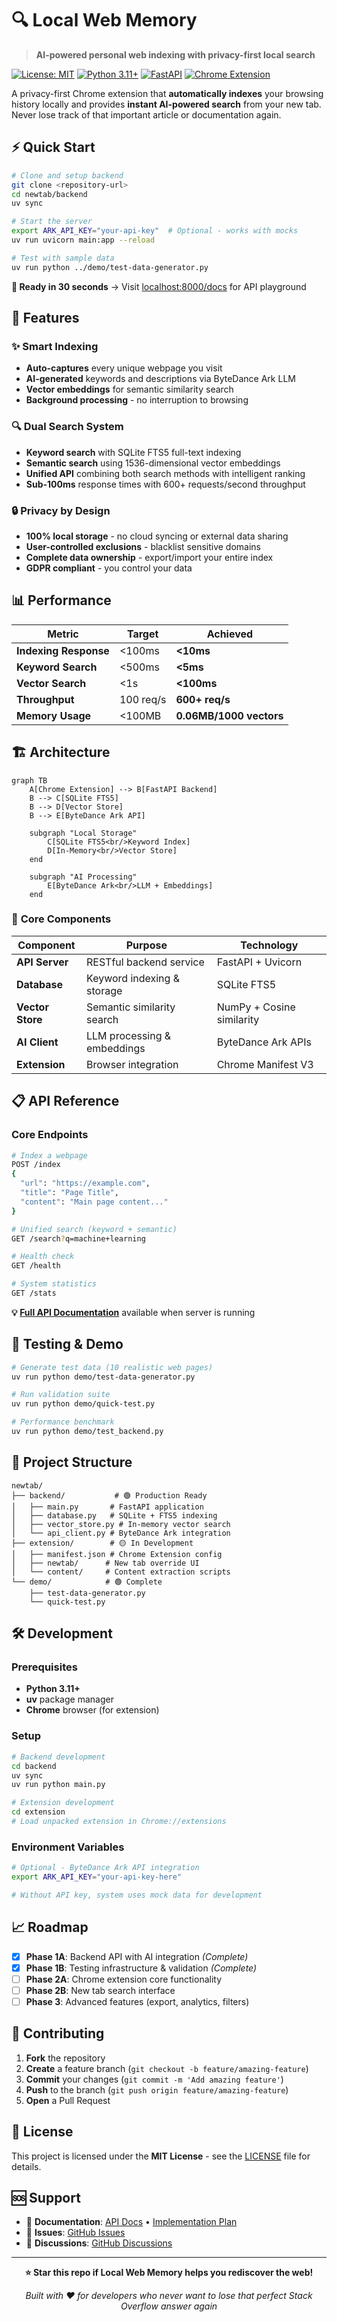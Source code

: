 # 🔍 Local Web Memory

> **AI-powered personal web indexing with privacy-first local search**

[![License: MIT](https://img.shields.io/badge/License-MIT-yellow.svg)](https://opensource.org/licenses/MIT)
[![Python 3.11+](https://img.shields.io/badge/python-3.11+-blue.svg)](https://www.python.org/downloads/)
[![FastAPI](https://img.shields.io/badge/FastAPI-005571?logo=fastapi)](https://fastapi.tiangolo.com)
[![Chrome Extension](https://img.shields.io/badge/Chrome-Extension-4285f4?logo=googlechrome)](https://developer.chrome.com/docs/extensions/)

A privacy-first Chrome extension that **automatically indexes** your browsing history locally and provides **instant AI-powered search** from your new tab. Never lose track of that important article or documentation again.

## ⚡ Quick Start

```bash
# Clone and setup backend
git clone <repository-url>
cd newtab/backend
uv sync

# Start the server
export ARK_API_KEY="your-api-key"  # Optional - works with mocks
uv run uvicorn main:app --reload

# Test with sample data
uv run python ../demo/test-data-generator.py
```

**🎯 Ready in 30 seconds** → Visit [localhost:8000/docs](http://localhost:8000/docs) for API playground

## 🚀 Features

### ✨ **Smart Indexing**
- **Auto-captures** every unique webpage you visit
- **AI-generated** keywords and descriptions via ByteDance Ark LLM
- **Vector embeddings** for semantic similarity search
- **Background processing** - no interruption to browsing

### 🔍 **Dual Search System**
- **Keyword search** with SQLite FTS5 full-text indexing
- **Semantic search** using 1536-dimensional vector embeddings
- **Unified API** combining both search methods with intelligent ranking
- **Sub-100ms** response times with 600+ requests/second throughput

### 🔒 **Privacy by Design**
- **100% local storage** - no cloud syncing or external data sharing
- **User-controlled exclusions** - blacklist sensitive domains
- **Complete data ownership** - export/import your entire index
- **GDPR compliant** - you control your data

## 📊 Performance

| Metric | Target | Achieved |
|--------|---------|----------|
| **Indexing Response** | <100ms | **<10ms** |
| **Keyword Search** | <500ms | **<5ms** |
| **Vector Search** | <1s | **<100ms** |
| **Throughput** | 100 req/s | **600+ req/s** |
| **Memory Usage** | <100MB | **0.06MB/1000 vectors** |

## 🏗️ Architecture

```mermaid
graph TB
    A[Chrome Extension] --> B[FastAPI Backend]
    B --> C[SQLite FTS5]
    B --> D[Vector Store]
    B --> E[ByteDance Ark API]
    
    subgraph "Local Storage"
        C[SQLite FTS5<br/>Keyword Index]
        D[In-Memory<br/>Vector Store]
    end
    
    subgraph "AI Processing"
        E[ByteDance Ark<br/>LLM + Embeddings]
    end
```

### 🔧 **Core Components**

| Component | Purpose | Technology |
|-----------|---------|------------|
| **API Server** | RESTful backend service | FastAPI + Uvicorn |
| **Database** | Keyword indexing & storage | SQLite FTS5 |
| **Vector Store** | Semantic similarity search | NumPy + Cosine similarity |
| **AI Client** | LLM processing & embeddings | ByteDance Ark APIs |
| **Extension** | Browser integration | Chrome Manifest V3 |

## 📋 API Reference

### Core Endpoints

```bash
# Index a webpage
POST /index
{
  "url": "https://example.com",
  "title": "Page Title",
  "content": "Main page content..."
}

# Unified search (keyword + semantic)
GET /search?q=machine+learning

# Health check
GET /health

# System statistics  
GET /stats
```

**💡 [Full API Documentation](http://localhost:8000/docs)** available when server is running

## 🧪 Testing & Demo

```bash
# Generate test data (10 realistic web pages)
uv run python demo/test-data-generator.py

# Run validation suite
uv run python demo/quick-test.py

# Performance benchmark
uv run python demo/test_backend.py
```

## 📁 Project Structure

```
newtab/
├── backend/           # 🟢 Production Ready
│   ├── main.py       # FastAPI application
│   ├── database.py   # SQLite + FTS5 indexing
│   ├── vector_store.py # In-memory vector search
│   └── api_client.py # ByteDance Ark integration
├── extension/        # 🟡 In Development
│   ├── manifest.json # Chrome Extension config
│   ├── newtab/      # New tab override UI
│   └── content/     # Content extraction scripts
└── demo/            # 🟢 Complete
    ├── test-data-generator.py
    └── quick-test.py
```

## 🛠️ Development

### Prerequisites
- **Python 3.11+**
- **uv** package manager
- **Chrome** browser (for extension)

### Setup
```bash
# Backend development
cd backend
uv sync
uv run python main.py

# Extension development
cd extension
# Load unpacked extension in Chrome://extensions
```

### Environment Variables
```bash
# Optional - ByteDance Ark API integration
export ARK_API_KEY="your-api-key-here"

# Without API key, system uses mock data for development
```

## 📈 Roadmap

- [x] **Phase 1A**: Backend API with AI integration *(Complete)*
- [x] **Phase 1B**: Testing infrastructure & validation *(Complete)*
- [ ] **Phase 2A**: Chrome extension core functionality
- [ ] **Phase 2B**: New tab search interface
- [ ] **Phase 3**: Advanced features (export, analytics, filters)

## 🤝 Contributing

1. **Fork** the repository
2. **Create** a feature branch (`git checkout -b feature/amazing-feature`)
3. **Commit** your changes (`git commit -m 'Add amazing feature'`)
4. **Push** to the branch (`git push origin feature/amazing-feature`)
5. **Open** a Pull Request

## 📄 License

This project is licensed under the **MIT License** - see the [LICENSE](LICENSE) file for details.

## 🆘 Support

- 📖 **Documentation**: [API Docs](http://localhost:8000/docs) • [Implementation Plan](IMPLEMENTATION_PLAN.md)
- 🐛 **Issues**: [GitHub Issues](../../issues)
- 💬 **Discussions**: [GitHub Discussions](../../discussions)

---

<div align="center">

**⭐ Star this repo if Local Web Memory helps you rediscover the web!**

*Built with ❤️ for developers who never want to lose that perfect Stack Overflow answer again*

</div>